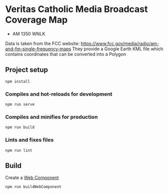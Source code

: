 # Veritas Catholic Media Broadcast Coverage Map

- AM 1350 WNLK

Data is taken from the FCC website: https://www.fcc.gov/media/radio/am-and-fm-single-frequency-maps
They provide a Google Earth KML file which contains coordinates that can be converted into a Polygon

## Project setup
```
npm install
```

### Compiles and hot-reloads for development
```
npm run serve
```

### Compiles and minifies for production
```
npm run build
```

### Lints and fixes files
```
npm run lint
```

## Build
Create a [Web Component](https://cli.vuejs.org/guide/build-targets.html#web-component)

``` 
npm run buildWebComponent
```
